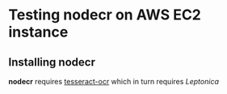 # Testing nodecr on AWS EC2 instance #

## Installing nodecr ##

**nodecr** requires [tesseract-ocr](https://code.google.com/p/tesseract-ocr/) which in turn requires *Leptonica*